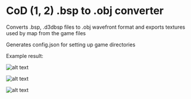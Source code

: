 # CoD (1, 2) .bsp to .obj converter

Converts .bsp, .d3dbsp files to .obj wavefront format and exports textures used by map from the game files

Generates config.json for setting up game directories

Example result:

![alt text](https://i.imgur.com/cKVMi5R.png)

![alt text](https://i.imgur.com/cam399i.png)

![alt text](https://i.imgur.com/00Dox9W.png)
